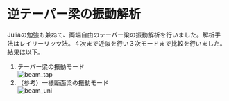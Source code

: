 # 逆テーパー梁の振動解析
Juliaの勉強も兼ねて、両端自由のテーパー梁の振動解析を行いました。解析手法はレイリーリッツ法。４次まで近似を行い３次モードまで比較を行いました。結果は以下。
1. テーパー梁の振動モード  
![beam_tap](https://user-images.githubusercontent.com/28618623/35840053-1a4b6db0-0b37-11e8-9f6e-daa896eefffe.png)  
2. （参考）一様断面梁の振動モード  
![beam_uni](https://user-images.githubusercontent.com/28618623/35840054-1b51baf2-0b37-11e8-9d74-ccfe4365ce74.png)  
